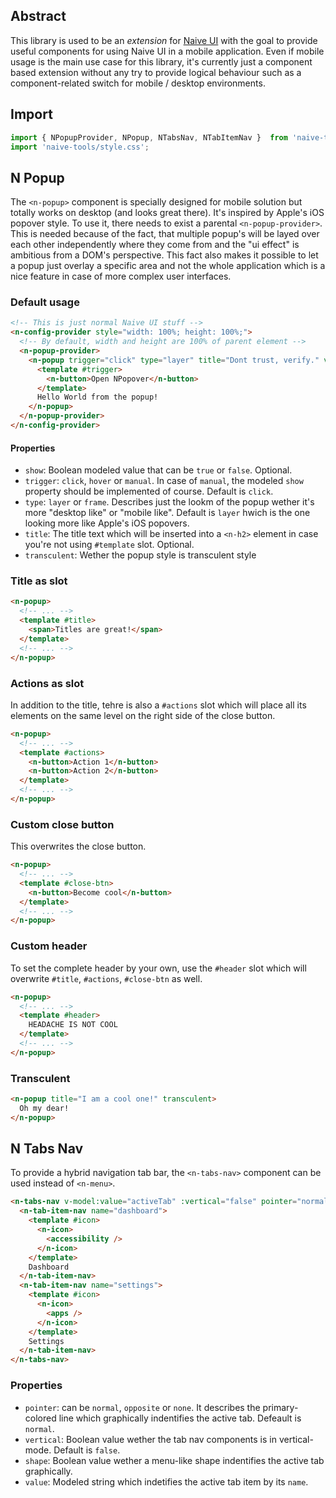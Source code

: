 ## Abstract

This library is used to be an *extension* for [Naive UI](https://naiveui.com) with the goal to provide useful components for using Naive UI in a mobile application. Even if mobile usage is the main use case for this library, it's currently just a component based extension without any try to provide logical behaviour such as a component-related switch for mobile / desktop environments.

## Import

```javascript
import { NPopupProvider, NPopup, NTabsNav, NTabItemNav }  from 'naive-tools';
import 'naive-tools/style.css';
```

## N Popup

The `<n-popup>` component is specially designed for mobile solution but totally works on desktop (and looks great there). It's inspired by Apple's iOS popover style. To use it, there needs to exist a parental `<n-popup-provider>`. This is needed because of the fact, that multiple popup's will be layed over each other independently where they come from and the "ui effect" is ambitious from a DOM's perspective. This fact also makes it possible to let a popup just overlay a specific area and not the whole application which is a nice feature in case of more complex user interfaces.

### Default usage

```html
<!-- This is just normal Naive UI stuff -->
<n-config-provider style="width: 100%; height: 100%;">
  <!-- By default, width and height are 100% of parent element -->
  <n-popup-provider>
    <n-popup trigger="click" type="layer" title="Dont trust, verify." v-model:show="showRef">
      <template #trigger>
        <n-button>Open NPopover</n-button>
      </template>
      Hello World from the popup!
    </n-popup>
  </n-popup-provider>
</n-config-provider>
```

#### Properties

- `show`: Boolean modeled value that can be `true` or `false`. Optional.
- `trigger`: `click`, `hover` or `manual`. In case of `manual`, the modeled `show` property should be implemented of course. Default is `click`.
- `type`: `layer` or `frame`. Describes just the lookm of the popup wether it's more "desktop like" or "mobile like". Default is `layer` hwich is the one looking more like Apple's iOS popovers.
- `title`: The title text which will be inserted into a `<n-h2>` element in case you're not using `#template` slot. Optional.
- `transculent`: Wether the popup style is transculent style


### Title as slot

```html
<n-popup>
  <!-- ... -->
  <template #title>
    <span>Titles are great!</span>
  </template>
  <!-- ... -->
</n-popup>
```

### Actions as slot

In addition to the title, tehre is also a `#actions` slot which will place all its elements on the same level on the right side of the close button.

```html
<n-popup>
  <!-- ... -->
  <template #actions>
    <n-button>Action 1</n-button>
    <n-button>Action 2</n-button>
  </template>
  <!-- ... -->
</n-popup>
```

### Custom close button

This overwrites the close button.

```html
<n-popup>
  <!-- ... -->
  <template #close-btn>
    <n-button>Become cool</n-button>
  </template>
  <!-- ... -->
</n-popup>
```

### Custom header

To set the complete header by your own, use the `#header` slot which will overwrite `#title`, `#actions`, `#close-btn` as well.

```html
<n-popup>
  <!-- ... -->
  <template #header>
    HEADACHE IS NOT COOL
  </template>
  <!-- ... -->
</n-popup>
```


### Transculent

```html
<n-popup title="I am a cool one!" transculent>
  Oh my dear!
</n-popup>
```

## N Tabs Nav


To provide a hybrid navigation tab bar, the `<n-tabs-nav>` component can be used instead of `<n-menu>`.


```html
<n-tabs-nav v-model:value="activeTab" :vertical="false" pointer="normal" shape>
  <n-tab-item-nav name="dashboard">
    <template #icon>
      <n-icon>
        <accessibility />
      </n-icon>
    </template>
    Dashboard
  </n-tab-item-nav>
  <n-tab-item-nav name="settings">
    <template #icon>
      <n-icon>
        <apps />
      </n-icon>
    </template>
    Settings
  </n-tab-item-nav>
</n-tabs-nav>
```


### Properties

- `pointer`: can be `normal`, `opposite` or `none`. It describes the primary-colored line which graphically indentifies the active tab. Defeault is `normal`.
- `vertical`: Boolean value wether the tab nav components is in vertical-mode. Default is `false`.
- `shape`: Boolean value wether a menu-like shape indentifies the active tab graphically.
- `value`: Modeled string which indetifies the active tab item by its `name`.



